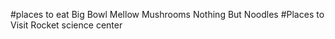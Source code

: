 #places to eat
Big Bowl
Mellow Mushrooms
Nothing But Noodles
#Places to Visit
Rocket science center
